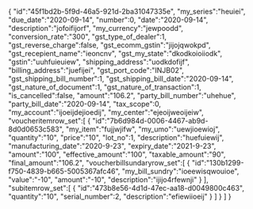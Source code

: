 {
   "id":"45f1bd2b-5f9d-46a5-921d-2ba31047335e",
   "my_series":"heuiei",
   "due_date":"2020-09-14",
   "number":0,
   "date":"2020-09-14",
   "description":"jofoifijorf",
   "my_currency":"jewpoodd",
   "conversion_rate":"300",
   "gst_type_of_dealer":1,
   "gst_reverse_charge":false,
   "gst_ecomm_gstin":"jijojqwokpd",
   "gst_recepient_name":"ieoncnv",
   "gst_my_state":"dkodkoioiiodk",
   "gstin":"uuhfuieuiew",
   "shipping_address":"uodkdofijf",
   "billing_address":"juefijei",
   "gst_port_code":"INJB02",
   "gst_shipping_bill_number":1,
   "gst_shipping_bill_date":"2020-09-14",
   "gst_nature_of_document":1,
   "gst_nature_of_transaction":1,
   "is_cancelled":false,
   "amount":"106.2",
   "party_bill_number":"uhehue",
   "party_bill_date":"2020-09-14",
   "tax_scope":0,
   "my_account":"ijoeijdejioedij",
   "my_center":"ejeoijweoijeiw",
   "voucheritemrow_set":[
      {
         "id":"7b6d984d-0006-4467-ab9d-8d0d0653c583",
         "my_item":"fujjwjifw",
         "my_umo":"uewjioewioj",
         "quantity":"10",
         "price":"10",
         "lot_no":1,
         "description":"huefuiewij",
         "manufacturing_date":"2020-9-23",
         "expiry_date":"2021-9-23",
         "amount":"100",
         "effective_amount":"100",
         "taxable_amount":"90",
         "final_amount":"106.2",
         "voucherbillsundaryrow_set":[
            {
               "id":"130b1299-f750-4839-b665-5005367afc46",
               "my_bill_sundry":"ioeewisqwouioe",
               "value":"-10",
               "amount":"-10",
               "description":"ijijo4rfewnji"
            }
         ],
         "subitemrow_set":[
            {
               "id":"473b8e56-4d1d-47ec-aa18-d0049800c463",
               "quantity":"10",
               "serial_number":2,
               "description":"efiewiioeij"
            }
         ]
      }
   ]
}
